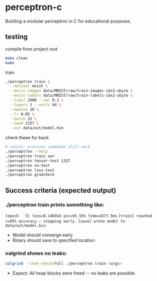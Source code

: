 # perceptron-c
Building a modular perceptron in C for educational purposes.

## testing
compile from project root 
```bash
make clean
make
```
train
```bash
./perceptron train \
  --dataset mnist \
  --mnist-images data/MNIST/raw/train-images-idx3-ubyte \
  --mnist-labels data/MNIST/raw/train-labels-idx1-ubyte \
  --limit 2000 --val 0.1 \
  --layers 1 --units 64 \
  --epochs 10 \
  --lr 0.05 \
  --batch 32 \
  --seed 1337 \
  --out data/out/model.bin
```
check these for back
```bash
# sanity: previous commands still work
./perceptron --help
./perceptron train xor
./perceptron tensor-test 1337
./perceptron nn-test
./perceptron loss-test
./perceptron gradcheck
```

## Success criteria (expected output)

### ./perceptron train <args> prints something like:
`[epoch   5] loss=0.146914 acc=95.55% time=4377.5ms`
`[train] reached >=95% accuracy — stopping early.`
`[save] wrote model to data/out/model.bin`

- Model should converge early
- Binary should save to specified location

### valgrind shows no leaks:
```bash
valgrind --leak-check=full ./perceptron train <args>
```

- Expect: All heap blocks were freed -- no leaks are possible.